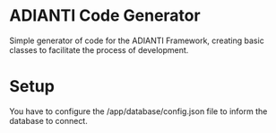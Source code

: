 # ADIANTI Code Generator
Simple generator of code for the ADIANTI Framework, creating basic classes to facilitate the process of development.

# Setup
You have to configure the /app/database/config.json file to inform the database to connect.

